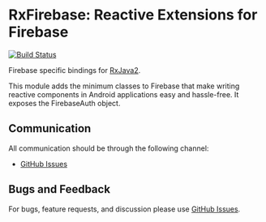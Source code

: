 # RxFirebase: Reactive Extensions for Firebase

[![Build Status](https://travis-ci.org/cantrowitz/RxFirebase.svg?branch=master)](https://travis-ci.org/cantrowitz/RxFirebase)

Firebase specific bindings for [RxJava2](http://github.com/ReactiveX/RxJava).

This module adds the minimum classes to Firebase that make writing reactive components in Android
applications easy and hassle-free. It exposes the FirebaseAuth object.


## Communication

All communication should be through the following channel:
- [GitHub Issues][issues]


## Bugs and Feedback

For bugs, feature requests, and discussion please use [GitHub Issues][issues].

[issues]: https://github.com/cantrowitz/RxFirebase/issues
